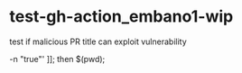 # test-gh-action_embano1-wip

test if malicious PR title can exploit vulnerability

-n "true"' ]]; then $(pwd);
